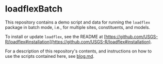 # loadflexBatch

This repository contains a demo script and data for running the `loadflex` 
package in batch mode, i.e., for multiple sites, constituents, and models.

To install or update `loadflex`, see the README at 
[https://github.com/USGS-R/loadflex#installation](https://github.com/USGS-R/loadflex#installation).

For a description of this repository's contents, and instructions on how to use 
the scripts contained here, see 
[blog.md](https://github.com/USGS-R/loadflexBatch/blob/master/blog.md).
